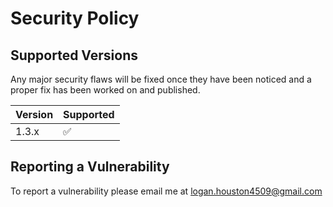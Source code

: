 # Security Policy

## Supported Versions

Any major security flaws will be fixed once they have been noticed and a proper fix has been worked on and published.

| Version | Supported          |
| ------- | ------------------ |
| 1.3.x   | :white_check_mark: |

## Reporting a Vulnerability

To report a vulnerability please email me at logan.houston4509@gmail.com
